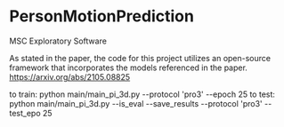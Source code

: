 # PersonMotionPrediction
MSC Exploratory Software

As stated in the paper, the code for this project utilizes an open-source framework that incorporates the models referenced in the paper. https://arxiv.org/abs/2105.08825


to train:   python main/main_pi_3d.py --protocol 'pro3' --epoch 25
to test:    python main/main_pi_3d.py --is_eval --save_results --protocol 'pro3'  --test_epo 25
